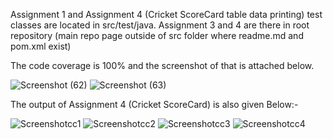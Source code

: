 Assignment 1 and Assignment 4 (Cricket ScoreCard table data printing) test classes are located in src/test/java.
Assignment 3 and 4 are there in root repository (main repo page outside of src folder where readme.md and pom.xml exist)



The code coverage is 100% and the screenshot of that is attached below.

![Screenshot (62)](https://github.com/karsh-404/QA_Comviva/assets/106162400/71a2df0e-007c-43d6-b945-ee229a32c238)
![Screenshot (63)](https://github.com/karsh-404/QA_Comviva/assets/106162400/d3fb0940-1fc6-4d7d-a372-242039fb757c)



The output of Assignment 4 (Cricket ScoreCard) is also given Below:- 

![Screenshotcc1](https://github.com/karsh-404/QA_Comviva/assets/106162400/cde9be36-ae23-4686-a76a-7ae092f95a43)
![Screenshotcc2](https://github.com/karsh-404/QA_Comviva/assets/106162400/7cee1aa2-ffdf-48ad-9fee-5e3ec7bab511)
![Screenshotcc3](https://github.com/karsh-404/QA_Comviva/assets/106162400/b01128fb-9dc0-443d-89a8-5d3464e2de6c)
![Screenshotcc4](https://github.com/karsh-404/QA_Comviva/assets/106162400/51514a26-0ca4-4913-a9eb-bac3d817688a)






